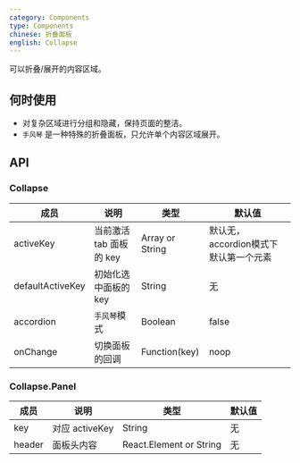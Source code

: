 ```yaml
---
category: Components
type: Components
chinese: 折叠面板
english: Collapse
---
```


可以折叠/展开的内容区域。

## 何时使用

- 对复杂区域进行分组和隐藏，保持页面的整洁。
- `手风琴` 是一种特殊的折叠面板，只允许单个内容区域展开。


## API

### Collapse

| 成员        | 说明           | 类型       | 默认值       |
|------------|----------------|----------|-------------|
| activeKey        | 当前激活 tab 面板的 key| Array or String   | 默认无，accordion模式下默认第一个元素|
| defaultActiveKey | 初始化选中面板的 key | String   | 无 |
| accordion    | `手风琴`模式 | Boolean | false  |
| onChange      |   切换面板的回调   | Function(key) |  noop  |

### Collapse.Panel

| 成员        | 说明           | 类型       | 默认值       |
|------------|----------------|----------|-------------|
| key  | 对应 activeKey   | String                  | 无     |
| header | 面板头内容 | React.Element or String | 无     |

